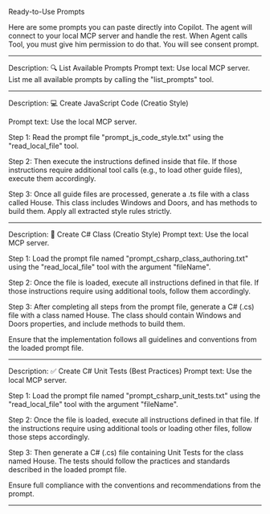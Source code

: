 Ready-to-Use Prompts

Here are some prompts you can paste directly into Copilot. The agent will connect to your local MCP server and handle the rest.
When Agent calls Tool, you must give him permission to do that. You will see consent prompt.

---

Description: 🔍 List Available Prompts
Prompt text:
Use local MCP server. List me all available prompts by calling the "list_prompts" tool.

---

Description: 💻 Create JavaScript Code (Creatio Style)

Prompt text:
Use the local MCP server.

Step 1: Read the prompt file "prompt_js_code_style.txt" using the "read_local_file" tool.

Step 2: Then execute the instructions defined inside that file. If those instructions require additional tool calls (e.g., to load other guide files), execute them accordingly.

Step 3: Once all guide files are processed, generate a .ts file with a class called House. This class includes Windows and Doors, and has methods to build them. Apply all extracted style rules strictly.

---

Description: 💾 Create C# Class (Creatio Style)
Prompt text:
Use the local MCP server.

Step 1: Load the prompt file named "prompt_csharp_class_authoring.txt" using the "read_local_file" tool with the argument "fileName".

Step 2: Once the file is loaded, execute all instructions defined in that file. If those instructions require using additional tools, follow them accordingly.

Step 3: After completing all steps from the prompt file, generate a C# (.cs) file with a class named House. The class should contain Windows and Doors properties, and include methods to build them.

Ensure that the implementation follows all guidelines and conventions from the loaded prompt file.

---

Description: ✅ Create C# Unit Tests (Best Practices)
Prompt text:
Use the local MCP server.

Step 1: Load the prompt file named "prompt_csharp_unit_tests.txt" using the "read_local_file" tool with the argument "fileName".

Step 2: Once the file is loaded, execute all instructions defined in that file. If the instructions require using additional tools or loading other files, follow those steps accordingly.

Step 3: Then generate a C# (.cs) file containing Unit Tests for the class named House. The tests should follow the practices and standards described in the loaded prompt file.

Ensure full compliance with the conventions and recommendations from the prompt.

---
